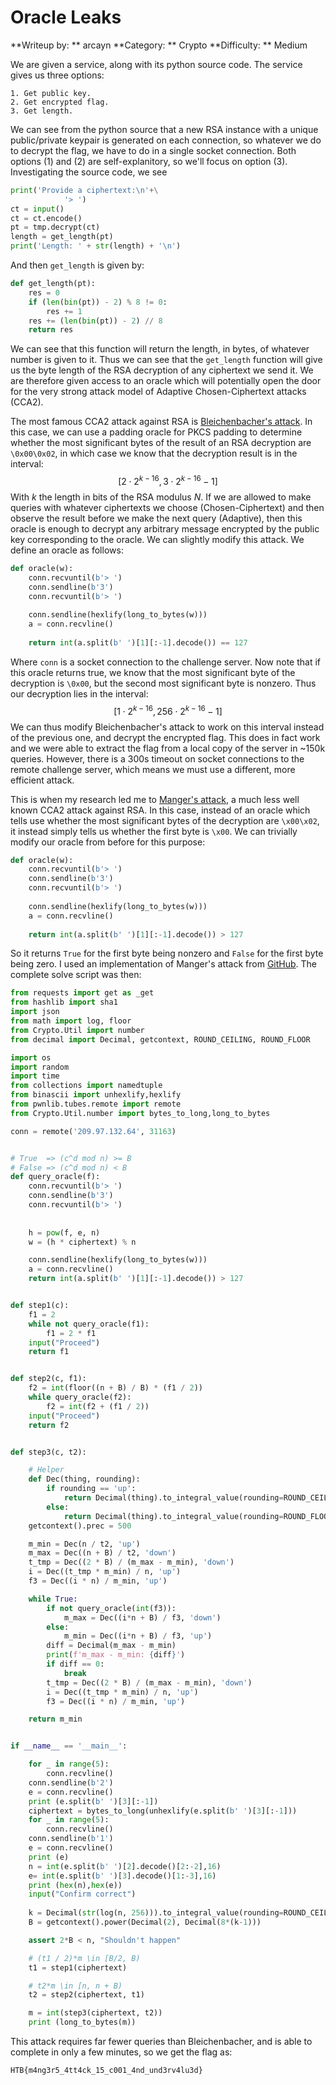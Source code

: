 # Oracle Leaks
**Writeup by: ** arcayn
**Category: ** Crypto
**Difficulty: ** Medium

We are given a service, along with its python source code. The service gives us three options:
```
1. Get public key.
2. Get encrypted flag.
3. Get length.
```
We can see from the python source that a new RSA instance with a unique public/private keypair is generated on each connection, so whatever we do to decrypt the flag, we have to do in a single socket connection. Both options (1) and (2) are self-explanitory, so we'll focus on option (3). Investigating the source code, we see 
```python
print('Provide a ciphertext:\n'+\
			'> ')
ct = input()
ct = ct.encode()
pt = tmp.decrypt(ct)
length = get_length(pt)
print('Length: ' + str(length) + '\n')
```
And then `get_length` is given by:
```python
def get_length(pt):
	res = 0
	if (len(bin(pt)) - 2) % 8 != 0:
		res += 1
	res += (len(bin(pt)) - 2) // 8
	return res
```
We can see that this function will return the length, in bytes, of whatever number is given to it. Thus we can see that the `get_length` function will give us the byte length of the RSA decryption of any ciphertext we send it. We are therefore given access to an oracle which will potentially open the door for the very strong attack model of Adaptive Chosen-Ciphertext attacks (CCA2). 

The most famous CCA2 attack against RSA is [Bleichenbacher's attack](http://archiv.infsec.ethz.ch/education/fs08/secsem/bleichenbacher98.pdf). In this case, we can use a padding oracle for PKCS padding to determine whether the most significant bytes of the result of an RSA decryption are `\0x00\0x02`, in which case we know that the decryption result is in the interval:
$$[2 \cdot 2^{k - 16}, 3 \cdot 2^{k - 16} - 1]$$
With $k$ the length in bits of the RSA modulus $N$. If we are allowed to make queries with whatever ciphertexts we choose (Chosen-Ciphertext) and then observe the result before we make the next query (Adaptive), then this oracle is enough to decrypt any arbitrary message encrypted by the public key corresponding to the oracle. We can slightly modify this attack. We define an oracle as follows:
```python
def oracle(w):
    conn.recvuntil(b'> ')
    conn.sendline(b'3')
    conn.recvuntil(b'> ')
    
    conn.sendline(hexlify(long_to_bytes(w)))
    a = conn.recvline()
	
    return int(a.split(b' ')[1][:-1].decode()) == 127

```
Where `conn` is a socket connection to the challenge server. Now note that if this oracle returns true, we know that the most significant byte of the decryption is `\0x00`, but the second most significant byte is nonzero. Thus our decryption lies in the interval:
$$[1 \cdot 2^{k - 16}, 256 \cdot 2^{k - 16} - 1]$$
We can thus modify Bleichenbacher's attack to work on this interval instead of the previous one, and decrypt the encrypted flag. This does in fact work and we were able to extract the flag from a local copy of the server in ~150k queries. However, there is a 300s timeout on socket connections to the remote challenge server, which means we must use a different, more efficient attack.

This is when my research led me to [Manger's attack](https://www.iacr.org/archive/crypto2001/21390229.pdf), a much less well known CCA2 attack against RSA. In this case, instead of an oracle which tells use whether the most significant bytes of the decryption are `\x00\x02`, it instead simply tells us whether the first byte is `\x00`.  We can trivially modify our oracle from before for this purpose:
```python
def oracle(w):
    conn.recvuntil(b'> ')
    conn.sendline(b'3')
    conn.recvuntil(b'> ')
    
    conn.sendline(hexlify(long_to_bytes(w)))
    a = conn.recvline()
	
    return int(a.split(b' ')[1][:-1].decode()) > 127

```
So it returns `True` for the first byte being nonzero and `False` for the first byte being zero. I used an implementation of Manger's attack from [GitHub](https://github.com/anderspkd/manger-cca-rsa-oaep-demo). The complete solve script was then:
```python
from requests import get as _get
from hashlib import sha1
import json
from math import log, floor
from Crypto.Util import number
from decimal import Decimal, getcontext, ROUND_CEILING, ROUND_FLOOR

import os
import random
import time
from collections import namedtuple
from binascii import unhexlify,hexlify
from pwnlib.tubes.remote import remote
from Crypto.Util.number import bytes_to_long,long_to_bytes

conn = remote('209.97.132.64', 31163)


# True  => (c^d mod n) >= B
# False => (c^d mod n) < B
def query_oracle(f):
    conn.recvuntil(b'> ')
    conn.sendline(b'3')
    conn.recvuntil(b'> ')
    
    
    h = pow(f, e, n)
    w = (h * ciphertext) % n

    conn.sendline(hexlify(long_to_bytes(w)))
    a = conn.recvline()
    return int(a.split(b' ')[1][:-1].decode()) > 127


def step1(c):
    f1 = 2
    while not query_oracle(f1):
        f1 = 2 * f1
    input("Proceed")
    return f1


def step2(c, f1):
    f2 = int(floor((n + B) / B) * (f1 / 2))
    while query_oracle(f2):
        f2 = int(f2 + (f1 / 2))
    input("Proceed")
    return f2


def step3(c, t2):

    # Helper
    def Dec(thing, rounding):
        if rounding == 'up':
            return Decimal(thing).to_integral_value(rounding=ROUND_CEILING)
        else:
            return Decimal(thing).to_integral_value(rounding=ROUND_FLOOR)
    getcontext().prec = 500

    m_min = Dec(n / t2, 'up')
    m_max = Dec((n + B) / t2, 'down')
    t_tmp = Dec((2 * B) / (m_max - m_min), 'down')
    i = Dec((t_tmp * m_min) / n, 'up')
    f3 = Dec((i * n) / m_min, 'up')

    while True:
        if not query_oracle(int(f3)):
            m_max = Dec((i*n + B) / f3, 'down')
        else:
            m_min = Dec((i*n + B) / f3, 'up')
        diff = Decimal(m_max - m_min)
        print(f'm_max - m_min: {diff}')
        if diff == 0:
            break
        t_tmp = Dec((2 * B) / (m_max - m_min), 'down')
        i = Dec((t_tmp * m_min) / n, 'up')
        f3 = Dec((i * n) / m_min, 'up')

    return m_min


if __name__ == '__main__':

    for _ in range(5):
        conn.recvline()
    conn.sendline(b'2')
    e = conn.recvline()
    print (e.split(b' ')[3][:-1])
    ciphertext = bytes_to_long(unhexlify(e.split(b' ')[3][:-1]))
    for _ in range(5):
        conn.recvline()
    conn.sendline(b'1')
    e = conn.recvline()
    print (e)
    n = int(e.split(b' ')[2].decode()[2:-2],16)
    e= int(e.split(b' ')[3].decode()[1:-3],16)
    print (hex(n),hex(e))
    input("Confirm correct")
    
    k = Decimal(str(log(n, 256))).to_integral_value(rounding=ROUND_CEILING)
    B = getcontext().power(Decimal(2), Decimal(8*(k-1)))

    assert 2*B < n, "Shouldn't happen"

    # (t1 / 2)*m \in [B/2, B)
    t1 = step1(ciphertext)

    # t2*m \in [n, n + B)
    t2 = step2(ciphertext, t1)

    m = int(step3(ciphertext, t2))
	print (long_to_bytes(m))
```
This attack requires far fewer queries than Bleichenbacher, and is able to complete in only a few minutes, so we get the flag as:

`HTB{m4ng3r5_4tt4ck_15_c001_4nd_und3rv4lu3d}`